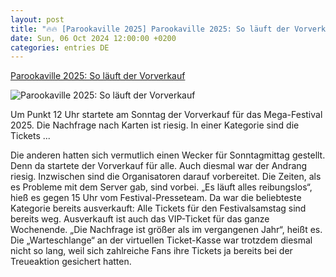 ```yaml
---
layout: post
title: "🔥🔥 [Parookaville 2025] Parookaville 2025: So läuft der Vorverkauf"
date: Sun, 06 Oct 2024 12:00:00 +0200
categories: entries DE
---
```

[Parookaville 2025: So läuft der Vorverkauf](https://rp-online.de/nrw/staedte/kevelaer/parookaville-festival/parookaville-2025-so-laeuft-der-vorverkauf_aid-119679225)

![Parookaville 2025: So läuft der Vorverkauf](https://rp-online.de/imgs/32/2/1/3/3/6/6/3/3/5/tok_06cf5a1d206187f230ec5a94cae04ed9/w1200_h630_x1796_y1235_rp_MVO_0784fff-7b5eb719e2cc3f6f.jpg)

Um Punkt 12 Uhr startete am Sonntag der Vorverkauf für das Mega-Festival 2025. Die Nachfrage nach Karten ist riesig. In einer Kategorie sind die Tickets ...

Die anderen hatten sich vermutlich einen Wecker für Sonntagmittag gestellt. Denn da startete der Vorverkauf für alle. Auch diesmal war der Andrang riesig. Inzwischen sind die Organisatoren darauf vorbereitet. Die Zeiten, als es Probleme mit dem Server gab, sind vorbei. „Es läuft alles reibungslos“, hieß es gegen 15 Uhr vom Festival-Presseteam. Da war die beliebteste Kategorie bereits ausverkauft: Alle Tickets für den Festivalsamstag sind bereits weg. Ausverkauft ist auch das VIP-Ticket für das ganze Wochenende. „Die Nachfrage ist größer als im vergangenen Jahr“, heißt es. Die „Warteschlange“ an der virtuellen Ticket-Kasse war trotzdem diesmal nicht so lang, weil sich zahlreiche Fans ihre Tickets ja bereits bei der Treueaktion gesichert hatten.

